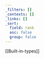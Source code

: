 ```yaml
---
_filters: []
_contexts: []
_links: []
_sort:
  field: rank
  asc: false
  group: false
---
```

[[Built-in-types]]